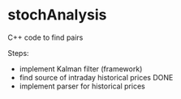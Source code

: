 stochAnalysis
=============

C++ code to find pairs


Steps:
- implement Kalman filter (framework)
- find source of intraday historical prices DONE
- implement parser for historical prices